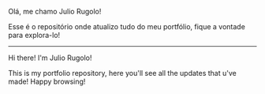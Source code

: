 Olá, me chamo Julio Rugolo!

Esse é o repositório onde atualizo tudo do meu portfólio, fique a vontade para explora-lo!

__________________________________________________________________________________________

Hi there! I'm Julio Rugolo!

This is my portfolio repository, here you'll see all the updates that u've made! Happy browsing!